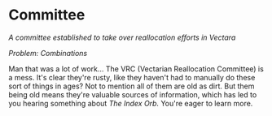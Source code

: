 # Committee

*A committee established to take over reallocation efforts in Vectara*

*Problem: Combinations*

Man that was a lot of work... The VRC (Vectarian Reallocation Committee) is a mess. It's clear they're rusty, like they haven't had to manually do these sort of things in ages? Not to mention all of them are old as dirt. But them being old means they're valuable sources of information, which has led to you hearing something about *The Index Orb.* You're eager to learn more.